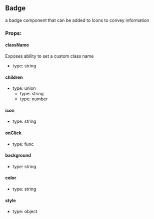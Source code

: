 ## Badge
a badge component that can be added to Icons to convey information

### Props:

#### className
Exposes ability to set a custom class name
 - type: string

#### children
 - type: union
   - type: string
   - type: number

#### icon
 - type: string

#### onClick
 - type: func

#### background
 - type: string

#### color
 - type: string

#### style
 - type: object

